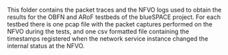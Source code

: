 This folder contains the packet traces and the NFVO logs used to obtain the results for the OBFN and ARoF testbeds of the blueSPACE project. For each testbed there is one pcap file with the packet captures performed on the NFVO during the tests, and one csv formatted file containing the timestamps registered when the network service instance changed the internal status at the NFVO. 
